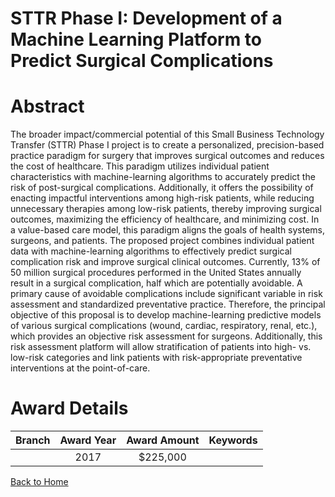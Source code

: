 
STTR Phase I: Development of a Machine Learning Platform to Predict Surgical Complications
==========================================================================================

# Abstract


The broader impact/commercial potential of this Small Business Technology Transfer (STTR) Phase I project is to create a personalized, precision-based practice paradigm for surgery that improves surgical outcomes and reduces the cost of healthcare. This paradigm utilizes individual patient characteristics with machine-learning algorithms to accurately predict the risk of post-surgical complications. Additionally, it offers the possibility of enacting impactful interventions among high-risk patients, while reducing unnecessary therapies among low-risk patients, thereby improving surgical outcomes, maximizing the efficiency of healthcare, and minimizing cost. In a value-based care model, this paradigm aligns the goals of health systems, surgeons, and patients. The proposed project combines individual patient data with machine-learning algorithms to effectively predict surgical complication risk and improve surgical clinical outcomes. Currently, 13% of 50 million surgical procedures performed in the United States annually result in a surgical complication, half which are potentially avoidable. A primary cause of avoidable complications include significant variable in risk assessment and standardized preventative practice. Therefore, the principal objective of this proposal is to develop machine-learning predictive models of various surgical complications (wound, cardiac, respiratory, renal, etc.), which provides an objective risk assessment for surgeons. Additionally, this risk assessment platform will allow stratification of patients into high- vs. low-risk categories and link patients with risk-appropriate preventative interventions at the point-of-care.  

# Award Details

|Branch|Award Year|Award Amount|Keywords|
| :---: | :---: | :---: | :---: |
||2017|$225,000||
  
  


[Back to Home](https://github.com/chrischow/dod_sbir_awards/Reports/JT/#307)